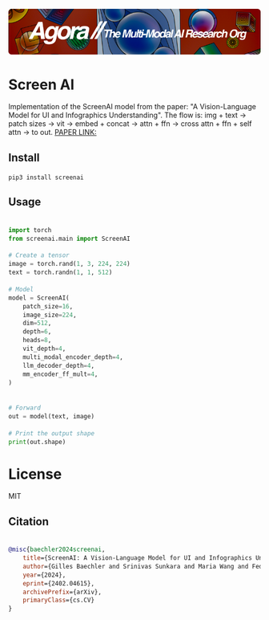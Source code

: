 [![Multi-Modality](agorabanner.png)](https://discord.gg/qUtxnK2NMf)

# Screen AI
Implementation of the ScreenAI model from the paper: "A Vision-Language Model for UI and Infographics Understanding". The flow is:
img + text -> patch sizes -> vit -> embed + concat -> attn + ffn -> cross attn + ffn + self attn -> to out. [PAPER LINK: ](https://arxiv.org/abs/2402.04615)

## Install
`pip3 install screenai`

## Usage
```python

import torch
from screenai.main import ScreenAI

# Create a tensor
image = torch.rand(1, 3, 224, 224)
text = torch.randn(1, 1, 512)

# Model
model = ScreenAI(
    patch_size=16,
    image_size=224,
    dim=512,
    depth=6,
    heads=8,
    vit_depth=4,
    multi_modal_encoder_depth=4,
    llm_decoder_depth=4,
    mm_encoder_ff_mult=4,
)


# Forward
out = model(text, image)

# Print the output shape
print(out.shape)


```

# License
MIT


## Citation
```bibtex

@misc{baechler2024screenai,
    title={ScreenAI: A Vision-Language Model for UI and Infographics Understanding}, 
    author={Gilles Baechler and Srinivas Sunkara and Maria Wang and Fedir Zubach and Hassan Mansoor and Vincent Etter and Victor Cărbune and Jason Lin and Jindong Chen and Abhanshu Sharma},
    year={2024},
    eprint={2402.04615},
    archivePrefix={arXiv},
    primaryClass={cs.CV}
}
```